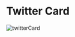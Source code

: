 # Twitter Card
![twitterCard](https://github.com/DarwinLF/Twitter-Card/assets/118573390/cffaff6c-058d-48cd-9689-1c90801dd11e)
